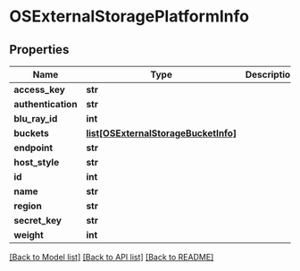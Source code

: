 # OSExternalStoragePlatformInfo

## Properties
Name | Type | Description | Notes
------------ | ------------- | ------------- | -------------
**access_key** | **str** |  | [optional] 
**authentication** | **str** |  | [optional] 
**blu_ray_id** | **int** |  | [optional] 
**buckets** | [**list[OSExternalStorageBucketInfo]**](OSExternalStorageBucketInfo.md) |  | [optional] 
**endpoint** | **str** |  | [optional] 
**host_style** | **str** |  | [optional] 
**id** | **int** |  | [optional] 
**name** | **str** |  | [optional] 
**region** | **str** |  | [optional] 
**secret_key** | **str** |  | [optional] 
**weight** | **int** |  | [optional] 

[[Back to Model list]](../README.md#documentation-for-models) [[Back to API list]](../README.md#documentation-for-api-endpoints) [[Back to README]](../README.md)


